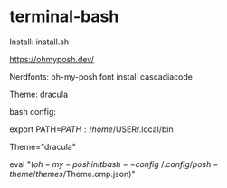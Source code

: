 # terminal-bash

Install: install.sh

https://ohmyposh.dev/

Nerdfonts: oh-my-posh font install cascadiacode

Theme: dracula

bash config:

export PATH=$PATH:/home/$USER/.local/bin

Theme="dracula"

eval "$(oh-my-posh init bash --config ~/.config/posh-theme/themes/$Theme.omp.json)"
